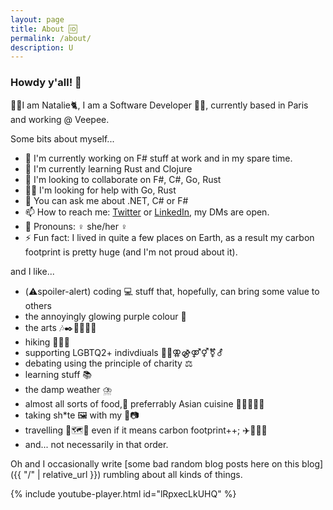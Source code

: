 ```yaml
---
layout: page
title: About 🆔
permalink: /about/
description: U
---
```


### Howdy y'all! 👋

🙋‍♀️I am Natalie🐈, I am a Software Developer 👩‍💻, currently based in Paris and working @ Veepee.

Some bits about myself...

- 🔭 I'm currently working on F# stuff at work and in my spare time.
- 🌱 I'm currently learning Rust and Clojure
- 👯 I'm looking to collaborate on F#, C#, Go, Rust
- 🤸‍♀️ I'm looking for help with Go, Rust
- 💬 You can ask me about .NET, C# or F#
- 📫 How to reach me: [Twitter](https://twitter.com/natalie_perret) or [LinkedIn](https://www.linkedin.com/in/natalieperret1986/), my DMs are open.
- 👩 Pronouns: ♀️ she/her ♀️
- ⚡ Fun fact: I lived in quite a few places on Earth, as a result my carbon footprint is pretty huge (and I'm not proud about it).

and I like...

- (⚠️spoiler-alert) coding 💻 stuff that, hopefully, can bring some value to others
- the annoyingly glowing purple colour 💜
- the arts 🎶✒️🍿💃🗿🎨
- hiking 🚶‍♀️🥾
- supporting LGBTQ2+ indivdiuals 🏳️‍🌈⚢⚣⚤⚥⚧️⚦
- debating using the principle of charity ⚖️
- learning stuff 📚
- the damp weather ⛈️
- almost all sorts of food,🤤 preferrably Asian cuisine 🥢🍜🦐🍛🥔
- taking sh*te 🖼️ with my 📱📷
- travelling 🧳🗺️🧭 even if it means carbon footprint++; ✈️🚆🚴‍♀️
- and... not necessarily in that order.

Oh and I occasionally write [some bad random blog posts here on this blog]({{ "/" | relative_url }}) rumbling about all kinds of things.

{% include youtube-player.html id="lRpxecLkUHQ" %}
